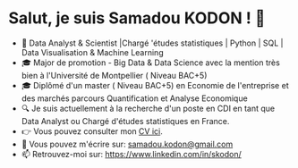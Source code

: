 # Salut, je suis Samadou KODON ! 👋

- 🔭 Data Analyst & Scientist |Chargé 'études statistiques | Python | SQL | Data Visualisation & Machine Learning
- 🎓 Major de promotion - Big Data & Data Science avec la mention très bien à l'Université de Montpellier ( Niveau BAC+5)
- 🎓 Diplômé d'un master ( Niveau BAC+5) en Economie de l'entreprise et des marchés parcours Quantification et Analyse Economique
- 🔍 Je suis actuellement à la recherche d'un poste en CDI en tant que Data Analyst ou Chargé d'études statistiques en France.
- 👉 Vous pouvez consulter mon [CV ici](https://github.com/yourusername/yourCVlink.pdf).
- 📧  Vous pouvez m'écrire sur: samadou.kodon@gmail.com
- 📫 Retrouvez-moi sur: https://www.linkedin.com/in/skodon/
<!--
- 🤔 I’m looking for help with ...
- 😄 Pronouns: ...
- ⚡ Fun fact: ...
--->
